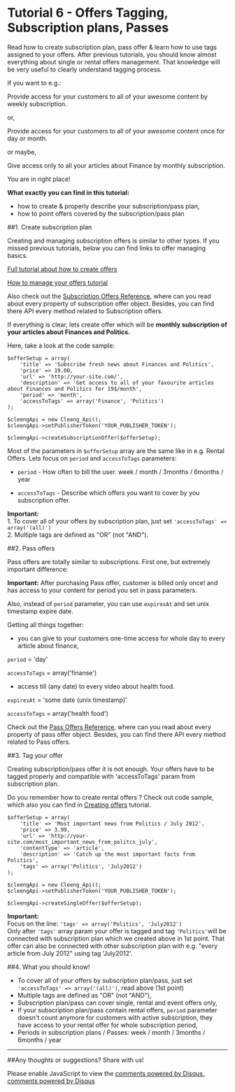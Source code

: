 Tutorial 6 - Offers Tagging, Subscription plans, Passes
=======================================================

Read how to create subscription plan, pass offer & learn how to use tags assigned to your offers. After previous tutorials, you should know almost everything about single or rental offers management. That knowledge will be very useful to clearly understand tagging process.

If you want to e.g.:

<i class="icon-arrow-right"></i> Provide access for your customers to all of your awesome content by weekly subscription.

or,

<i class="icon-arrow-right"></i> Provide access for your customers to all of your awesome content once for day or month.

or maybe,

<i class="icon-arrow-right"></i> Give access only to all your articles about Finance by monthly subscription.

You are in right place!

**What exactly you can find in this tutorial:**

* how to create & properly describe your subscription/pass plan,
* how to point offers covered by the subscription/pass plan

##1. Create subscription plan

Creating and managing subscription offers is similar to other types. If you missed previous tutorials, below you can find links to offer managing basics.

<i class="icon-arrow-right"></i> <a href="Tutorials/02_Creating_Offers">Full tutorial about how to create offers</a>

<i class="icon-arrow-right"></i> <a href="Tutorials/04_Manage_your_offers">How to manage your offers tutorial</a>

Also check out the [Subscription Offers Reference](v3/Reference/Subscription_Offer_API), where can you read about every property of subscription offer object. Besides,
you can find there API every method related to Subscription offers.

If everything is clear, lets create offer which will be **monthly subscription of your articles about Finances and Politics.**

Here, take a look at the code sample:

    $offerSetup = array(
        'title' => 'Subscribe fresh news about Finances and Politics',
        'price' => 19.00,
        'url' => 'http://your-site.com/',
        'description' => 'Get access to all of your favourite articles about Finances and Politics for 19$/month',
        'period' => 'month',
        'accessToTags' => array('Finance', 'Politics')
    );

    $cleengApi = new Cleeng_Api();
    $cleengApi->setPublisherToken('YOUR_PUBLISHER_TOKEN');

    $cleengApi->createSubscriptionOffer($offerSetup);

Most of the parameters in `$offerSetup` array are the same like in e.g. Rental Offers. Lets focus on `period` and `accessToTags` parameters:

* `period` - How often to bill the user. week / month / 3months / 6months / year

* `accessToTags` - Describe which offers you want to cover by you subscription offer.

<div class="alert alert-info"><strong>Important:</strong><br/>
    1. To cover all of your offers by subscription plan, just set <code>'accessToTags' => array('(all)')</code><br/>
    2. Multiple tags are defined as "OR" (not "AND").
</div>

##2. Pass offers

Pass offers are totally similar to subscriptions. First one, but extremely important difference:

<div class="alert alert-info"><strong>Important:</strong>
    After purchasing Pass offer, customer is billed only once! and has access to your content for period you set in pass parameters.
</div>

Also, instead of `period` parameter, you can use `expiresAt` and set unix timestamp expire date.

Getting all things together:

* you can give to your customers one-time access for whole day to every article about finance,

`period` = 'day'

`accessToTags` = array('finanse')

* access till (any date) to every video about health food.

`expiresAt` = 'some date (unix timestamp)'

`accessToTags` = array('health food')

Check out the [Pass Offers Reference](v3/Reference/Pass_Offer_API), where can you read about every property of pass offer object. Besides,
you can find there API every method related to Pass offers.


##3. Tag your offer

Creating subscription/pass offer it is not enough. Your offers have to be tagged properly and compatible with 'accessToTags' param from subscription plan.

Do you remember how to create rental offers ? Check out code sample, which also you can find in [Creating offers](Tutorials/02_Creating_Offers) tutorial.

    $offerSetup = array(
        'title' => 'Most important news from Politics / July 2012',
        'price' => 3.99,
        'url' => 'http://your-site.com/most_important_news_from_politcs_july',
        'contentType' => 'article',
        'description' => 'Catch up the most important facts from Politics',
        'tags' => array('Politics', 'July2012')
    );

    $cleengApi = new Cleeng_Api();
    $cleengApi->setPublisherToken('YOUR_PUBLISHER_TOKEN');

    $cleengApi->createSingleOffer($offerSetup);

<div class="alert alert-info"><strong>Important:</strong><br/>
    Focus on the line: <code>'tags' => array('Politics', 'July2012')</code><br/>Only after <code>'tags'</code> array param your offer is tagged and tag <code>'Politics'</code>will
    be connected with subscription plan which we created above in 1st point. That offer can also be connected with other subscription plan
    with e.g. "every article from July 2012" using tag 'July2012'.
</div>


##4. What you should know!

- To cover all of your offers by subscription plan/pass, just set <code>'accessToTags' => array('(all)')</code>, read above (1st point)
- Multiple tags are defined as "OR" (not "AND"),
- Subscription plan/pass can cover single, rental and event offers only,
- If your subscription plan/pass contain rental offers, <code>period</code> parameter doesn't count anymore for customers with active subscription, they have access to your rental offer for whole subscription period,
- Periods in subscription plans / Passes: week / month / 3months / 6months / year

---

##Any thoughts or suggestions? Share with us!
<div id="disqus_thread"></div>
<script type="text/javascript">
    var disqus_title = 'Cleeng Open';
    var disqus_identifier = 'Subscription plan';
    var disqus_shortname = 'cleengopen';
    (function() {
        var dsq = document.createElement('script'); dsq.type = 'text/javascript'; dsq.async = true;
        dsq.src = 'http://' + disqus_shortname + '.disqus.com/embed.js';
        (document.getElementsByTagName('head')[0] || document.getElementsByTagName('body')[0]).appendChild(dsq);
    })();
</script>
<noscript>Please enable JavaScript to view the <a href="http://disqus.com/?ref_noscript">comments powered by Disqus.</a></noscript>
<a href="http://disqus.com" class="dsq-brlink">comments powered by <span class="logo-disqus">Disqus</span></a>

